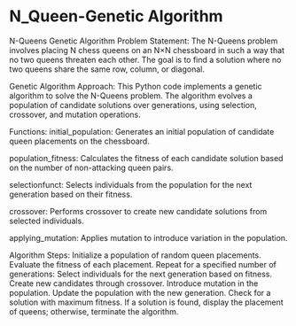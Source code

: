 # N_Queen-Genetic Algorithm 
N-Queens Genetic Algorithm
Problem Statement:
The N-Queens problem involves placing N chess queens on an N×N chessboard in such a way that no two queens threaten each other. The goal is to find a solution where no two queens share the same row, column, or diagonal.

Genetic Algorithm Approach:
This Python code implements a genetic algorithm to solve the N-Queens problem. The algorithm evolves a population of candidate solutions over generations, using selection, crossover, and mutation operations.

Functions:
initial_population: Generates an initial population of candidate queen placements on the chessboard.

population_fitness: Calculates the fitness of each candidate solution based on the number of non-attacking queen pairs.

selectionfunct: Selects individuals from the population for the next generation based on their fitness.

crossover: Performs crossover to create new candidate solutions from selected individuals.

applying_mutation: Applies mutation to introduce variation in the population.

Algorithm Steps:
Initialize a population of random queen placements.
Evaluate the fitness of each placement.
Repeat for a specified number of generations:
Select individuals for the next generation based on fitness.
Create new candidates through crossover.
Introduce mutation in the population.
Update the population with the new generation.
Check for a solution with maximum fitness.
If a solution is found, display the placement of queens; otherwise, terminate the algorithm.
